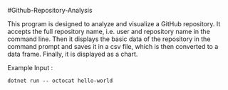 #Github-Repository-Analysis



This program is designed to analyze and visualize a GitHub repository.
It accepts the full repository name, i.e. user and repository name in the command line.
Then it displays the basic data of the repository in the command prompt and saves it in a csv file,
which is then converted to a data frame. Finally, it is displayed as a chart.

Example Input :

```
dotnet run -- octocat hello-world
```
